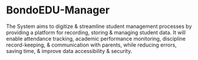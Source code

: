 # BondoEDU-Manager
The System aims to digitize &amp; streamline student management processes by providing a platform for recording, storing &amp; managing student data.  It will enable attendance tracking, academic performance monitoring, discipline record-keeping, &amp; communication with parents, while reducing errors, saving time, &amp; improve data accessibility &amp; security.
